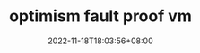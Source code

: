 ---
title: "optimism fault proof vm"
description: optimism 源码分析：fault-proof-vm
slug: op-fault-proof-vm
date: 2022-11-18T18:03:56+08:00
image:
math:
license:
hidden: false
comments: true
draft: false
tag:
    - ethereum
    - optimism
    - bedrock
---